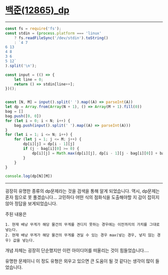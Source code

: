 # [백준(12865)_dp](https://www.acmicpc.net/problem/12865)

---

```javascript
const fs = require('fs');
const stdin = (process.platform === 'linux'
    ? fs.readFileSync('/dev/stdin').toString()
    : `4 7
6 13
4 8
3 6
5 12`
).split('\n');

const input = (() => {
    let line = 0;
    return () => stdin[line++];
})();


const [N, M] = input().split(' ').map((A) => parseInt(A))
let dp = Array.from(Array(N + 1), () => Array(M + 1).fill(0))
bag = []
bag.push([0, 0])
for (let i = 0; i < N; i++) {
    bag.push(input().split(' ').map((A) => parseInt(A)))
}
for (let i = 1; i <= N; i++) {
    for (let j = 1; j <= M; j++) {
        dp[i][j] = dp[i - 1][j]
        if (j - bag[i][0] >= 0) {
            dp[i][j] = Math.max(dp[i][j], dp[i - 1][j - bag[i][0]] + bag[i][1])
        }
    }
}

console.log(dp[N][M])
```

---

굉장히 유명한 종류의 dp문제라는 것을 검색을 통해 알게 되었습니다. 역시, dp문제는 혼자 힘으로 못 풀겠습니다... 고민하다 어떤 식의 점화식을 도출해야할 지 감이 잡히지 않아 정답을 보게되었습니다.

주된 내용은

	1. 현재 배낭 무게가 해당 물건의 무게를 견디지 못하는 경우에는 이전까지의 가치를 그대로 넣는다.
 	2. 현재 배낭 무게가 해당 물건의 무게를 견딜 수 있는 경우 max(넣는 경우, 넣지 않는 경우) 값을 넣는다.

개념 자체는 굉장히 단순했지만 이런 아이디어를 떠올리는 것이 힘들었습니다....

유명한 문제이니 이 정도 유형은 외우고 있으면 큰 도움이 될 것 같다는 생각이 많이 들었습니다.